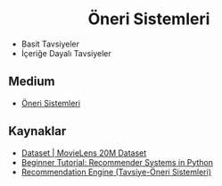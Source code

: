 <h1 align="center"> Öneri Sistemleri </h1>

* Basit Tavsiyeler
* İçeriğe Dayalı Tavsiyeler

## Medium

* [Öneri Sistemleri](https://medium.com/kaveai/%C3%B6neri-sistemleri-recommendation-systems-9c4d981d1750)

## Kaynaklar

* [Dataset | MovieLens 20M Dataset](https://www.kaggle.com/grouplens/movielens-20m-dataset#tag.csv)
* [Beginner Tutorial: Recommender Systems in Python](https://www.datacamp.com/community/tutorials/recommender-systems-python?utm_source=adwords_ppc&utm_campaignid=1455363063&utm_adgroupid=65083631748&utm_device=c&utm_keyword=&utm_matchtype=b&utm_network=g&utm_adpostion=&utm_creative=278443377086&utm_targetid=aud-299261629614:dsa-473406569915&utm_loc_interest_ms=&utm_loc_physical_ms=1012782&gclid=Cj0KCQjw17n1BRDEARIsAFDHFex9CKkiZK5mdim1dbRkj0aam6BaqKbvi1KcIQ3QjEvymmuf4JVPQ04aAnpXEALw_wcB)
* [Recommendation Engine (Tavsiye-Öneri Sistemleri)](https://www.datasciencearth.com/recommendation-engine-tavsiye-oneri-sistemleri)
